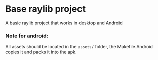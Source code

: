 # Base raylib project
A basic raylib project that works in desktop and Android

### Note for android:
All assets should be located in the `assets/` folder, the Makefile.Android copies it and packs it into the apk.